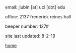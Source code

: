 email: jlubin [at] uci [dot] edu

office: 2137 frederick reines hall

beeper number: 127#

site last updated: 8-2-19

[home](./)
